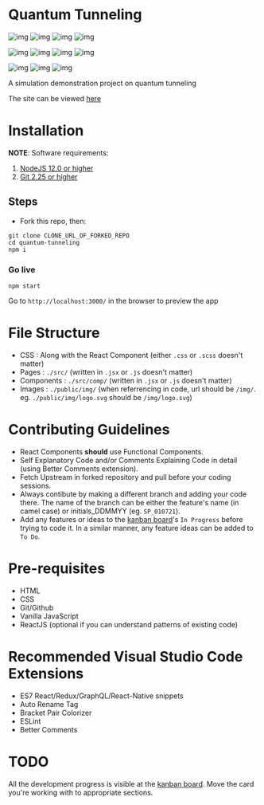 # Quantum Tunneling

![img](https://img.shields.io/github/v/tag/resyfer/quantum-tunneling) ![img](https://img.shields.io/github/license/resyfer/quantum-tunneling?color=blueviolet) ![img](https://img.shields.io/github/contributors/resyfer/quantum-tunneling?color=green) ![img](https://img.shields.io/badge/Status-Work%20In%20Progress-orange)

![img](https://img.shields.io/badge/Node-^14.17.1-green) ![img](https://img.shields.io/github/package-json/dependency-version/resyfer/quantum-tunneling/react?color=blueviolet) ![img](https://img.shields.io/github/package-json/dependency-version/resyfer/quantum-tunneling/react-router-dom) ![img](https://img.shields.io/github/package-json/dependency-version/resyfer/quantum-tunneling/node-sass?color=4722df)

![img](https://img.shields.io/tokei/lines/github/resyfer/quantum-tunneling) ![img](https://img.shields.io/github/repo-size/resyfer/quantum-tunneling) ![img](https://img.shields.io/website?url=https%3A%2F%2Fquantum-tunneling.netlify.app%2F)

A simulation demonstration project on quantum tunneling

The site can be viewed [here](https://quantum-tunneling.netlify.app/)

# Installation

**NOTE**: Software requirements:
  1) [NodeJS 12.0 or higher](https://nodejs.org/en/)
  2) [Git 2.25 or higher](https://git-scm.com/)

## Steps
- Fork this repo, then:
```
git clone CLONE_URL_OF_FORKED_REPO
cd quantum-tunneling
npm i
```

### Go live
```
npm start
```

Go to `http://localhost:3000/` in the browser to preview the app

# File Structure

- CSS : Along with the React Component (either `.css` or `.scss` doesn't matter)
- Pages : `./src/` (written in `.jsx` or `.js` doesn't matter)
- Components : `./src/comp/` (written in `.jsx` or `.js` doesn't matter)
- Images : `./public/img/` (when referrencing in code, url should be `/img/`. eg. `./public/img/logo.svg` should be `/img/logo.svg`)

# Contributing Guidelines

- React Components **should** use Functional Components.
- Self Explanatory Code and/or Comments Explaining Code in detail (using Better Comments extension).
- Fetch Upstream in forked repository and pull before your coding sessions.
- Always contibute by making a different branch and adding your code there. The name of the branch can be either the feature's name (in camel case) or initials_DDMMYY (eg. `SP_010721`).
- Add any features or ideas to the [kanban board](https://github.com/resyfer/quantum-tunneling/projects/1)'s `In Progress` before trying to code it. In a similar manner, any feature ideas can be added to `To Do`.

# Pre-requisites
- HTML
- CSS
- Git/Github
- Vanilla JavaScript
- ReactJS (optional if you can understand patterns of existing code)

# Recommended Visual Studio Code Extensions
- ES7 React/Redux/GraphQL/React-Native snippets
- Auto Rename Tag
- Bracket Pair Colorizer
- ESLint
- Better Comments

# TODO
All the development progress is visible at the [kanban board](https://github.com/resyfer/quantum-tunneling/projects/1). Move the card you're working with to appropriate sections.
